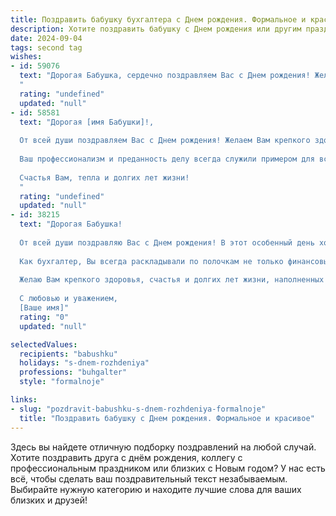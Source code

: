 ```yaml
---
title: Поздравить бабушку бухгалтера c Днем рождения. Формальное и красивое
description: Хотите поздравить бабушку c Днем рождения или другим праздником? Наш ИИ создаст незабываемое поздравление, а вы обязательно выделитесь среди других.  
date: 2024-09-04
tags: second tag
wishes:
- id: 59076
  text: "Дорогая Бабушка, сердечно поздравляем Вас с Днем рождения! Желаем Вам крепкого здоровья, благополучия, радости и вдохновения. Пусть Ваш богатый профессиональный опыт всегда будет востребован, а Ваша мудрость и доброта согревают всех вокруг.
  "
  rating: "undefined"
  updated: "null"
- id: 58581
  text: "Дорогая [имя Бабушки]!,
  
  От всей души поздравляем Вас с Днем рождения! Желаем Вам крепкого здоровья, неиссякаемой энергии, оптимизма и радости! Пусть Ваша жизнь будет наполнена любовью, заботой и благополучием!
  
  Ваш профессионализм и преданность делу всегда служили примером для всех. С Вашим богатым опытом и точным расчетом Вы всегда были надежной опорой для всей семьи.
  
  Счастья Вам, тепла и долгих лет жизни!
  "
  rating: "undefined"
  updated: "null"
- id: 38215
  text: "Дорогая Бабушка!
  
  От всей души поздравляю Вас с Днем рождения! В этот особенный день хочу выразить Вам свою искреннюю благодарность за все тепло и заботу, которые Вы дарите своей семье. Вы — наш надежный тыл, пример терпения и мудрости.
  
  Как бухгалтер, Вы всегда раскладывали по полочкам не только финансовые отчёты, но и нашу жизнь. Ваши советы и поддержка помогали нам принимать верные решения и уверенно двигаться вперёд.
  
  Желаю Вам крепкого здоровья, счастья и долгих лет жизни, наполненных радостью и яркими моментами. Пусть каждый день приносит Вам новые поводы для улыбок, а рядом будут только преданные и любящие Вас люди.
  
  С любовью и уважением,
  [Ваше имя]"
  rating: "0"
  updated: "null"

selectedValues:
  recipients: "babushku"
  holidays: "s-dnem-rozhdeniya"
  professions: "buhgalter"
  style: "formalnoje"

links:
- slug: "pozdravit-babushku-s-dnem-rozhdeniya-formalnoje"
  title: "Поздравить бабушку c Днем рождения. Формальное и красивое"
---
```


Здесь вы найдете отличную подборку поздравлений на любой случай. 
Хотите поздравить друга с днём рождения, коллегу с профессиональным праздником или близких с Новым годом? У нас есть всё, чтобы сделать ваш поздравительный текст незабываемым. Выбирайте нужную категорию и находите лучшие слова для ваших близких и друзей!
